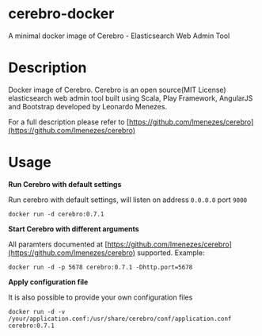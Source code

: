 # cerebro-docker
A minimal docker image of Cerebro - Elasticsearch Web Admin Tool

# Description

Docker image of Cerebro. Cerebro is an open source(MIT License) elasticsearch web admin tool built using Scala, Play Framework, AngularJS and Bootstrap developed by Leonardo Menezes.

For a full description please refer to [https://github.com/lmenezes/cerebro](https://github.com/lmenezes/cerebro)

# Usage

**Run Cerebro with default settings**

Run cerebro with default settings, will listen on address `0.0.0.0` port `9000`

```
docker run -d cerebro:0.7.1
```
**Start Cerebro with different arguments**

All paramters documented at [https://github.com/lmenezes/cerebro](https://github.com/lmenezes/cerebro) supported.
Example:
```
docker run -d -p 5678 cerebro:0.7.1 -Dhttp.port=5678
```


**Apply configuration file**

It is also possible to provide your own configuration files
```
docker run -d -v /your/application.conf:/usr/share/cerebro/conf/application.conf cerebro:0.7.1
```


